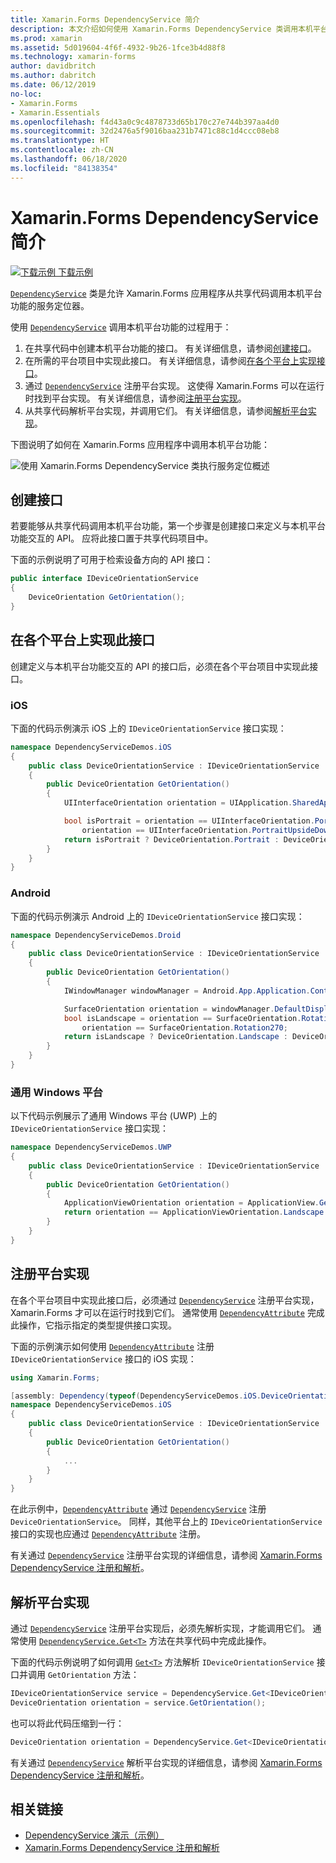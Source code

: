 ```yaml
---
title: Xamarin.Forms DependencyService 简介
description: 本文介绍如何使用 Xamarin.Forms DependencyService 类调用本机平台功能。
ms.prod: xamarin
ms.assetid: 5d019604-4f6f-4932-9b26-1fce3b4d88f8
ms.technology: xamarin-forms
author: davidbritch
ms.author: dabritch
ms.date: 06/12/2019
no-loc:
- Xamarin.Forms
- Xamarin.Essentials
ms.openlocfilehash: f4d43a0c9c4878733d65b170c27e744b397aa4d0
ms.sourcegitcommit: 32d2476a5f9016baa231b7471c88c1d4ccc08eb8
ms.translationtype: HT
ms.contentlocale: zh-CN
ms.lasthandoff: 06/18/2020
ms.locfileid: "84138354"
---
```

# <a name="xamarinforms-dependencyservice-introduction"></a>Xamarin.Forms DependencyService 简介

[![下载示例](~/media/shared/download.png) 下载示例](https://docs.microsoft.com/samples/xamarin/xamarin-forms-samples/dependencyservice/)

[`DependencyService`](xref:Xamarin.Forms.DependencyService) 类是允许 Xamarin.Forms 应用程序从共享代码调用本机平台功能的服务定位器。

使用 [`DependencyService`](xref:Xamarin.Forms.DependencyService) 调用本机平台功能的过程用于：

1. 在共享代码中创建本机平台功能的接口。 有关详细信息，请参阅[创建接口](#create-an-interface)。
1. 在所需的平台项目中实现此接口。 有关详细信息，请参阅[在各个平台上实现接口](#implement-the-interface-on-each-platform)。
1. 通过 [`DependencyService`](xref:Xamarin.Forms.DependencyService) 注册平台实现。 这使得 Xamarin.Forms 可以在运行时找到平台实现。 有关详细信息，请参阅[注册平台实现](#register-the-platform-implementations)。
1. 从共享代码解析平台实现，并调用它们。 有关详细信息，请参阅[解析平台实现](#resolve-the-platform-implementations)。

下图说明了如何在 Xamarin.Forms 应用程序中调用本机平台功能：

![使用 Xamarin.Forms DependencyService 类执行服务定位概述](introduction-images/dependency-service.png "DependencyService 服务定位")

## <a name="create-an-interface"></a>创建接口

若要能够从共享代码调用本机平台功能，第一个步骤是创建接口来定义与本机平台功能交互的 API。 应将此接口置于共享代码项目中。

下面的示例说明了可用于检索设备方向的 API 接口：

```csharp
public interface IDeviceOrientationService
{
    DeviceOrientation GetOrientation();
}
```

## <a name="implement-the-interface-on-each-platform"></a>在各个平台上实现此接口

创建定义与本机平台功能交互的 API 的接口后，必须在各个平台项目中实现此接口。

### <a name="ios"></a>iOS

下面的代码示例演示 iOS 上的 `IDeviceOrientationService` 接口实现：

```csharp
namespace DependencyServiceDemos.iOS
{
    public class DeviceOrientationService : IDeviceOrientationService
    {
        public DeviceOrientation GetOrientation()
        {
            UIInterfaceOrientation orientation = UIApplication.SharedApplication.StatusBarOrientation;

            bool isPortrait = orientation == UIInterfaceOrientation.Portrait ||
                orientation == UIInterfaceOrientation.PortraitUpsideDown;
            return isPortrait ? DeviceOrientation.Portrait : DeviceOrientation.Landscape;
        }
    }
}
```

### <a name="android"></a>Android

下面的代码示例演示 Android 上的 `IDeviceOrientationService` 接口实现：

```csharp
namespace DependencyServiceDemos.Droid
{
    public class DeviceOrientationService : IDeviceOrientationService
    {
        public DeviceOrientation GetOrientation()
        {
            IWindowManager windowManager = Android.App.Application.Context.GetSystemService(Context.WindowService).JavaCast<IWindowManager>();

            SurfaceOrientation orientation = windowManager.DefaultDisplay.Rotation;
            bool isLandscape = orientation == SurfaceOrientation.Rotation90 ||
                orientation == SurfaceOrientation.Rotation270;
            return isLandscape ? DeviceOrientation.Landscape : DeviceOrientation.Portrait;
        }
    }
}
```

### <a name="universal-windows-platform"></a>通用 Windows 平台

以下代码示例展示了通用 Windows 平台 (UWP) 上的 `IDeviceOrientationService` 接口实现：

```csharp
namespace DependencyServiceDemos.UWP
{
    public class DeviceOrientationService : IDeviceOrientationService
    {
        public DeviceOrientation GetOrientation()
        {
            ApplicationViewOrientation orientation = ApplicationView.GetForCurrentView().Orientation;
            return orientation == ApplicationViewOrientation.Landscape ? DeviceOrientation.Landscape : DeviceOrientation.Portrait;
        }
    }
}
```

## <a name="register-the-platform-implementations"></a>注册平台实现

在各个平台项目中实现此接口后，必须通过 [`DependencyService`](xref:Xamarin.Forms.DependencyService) 注册平台实现，Xamarin.Forms 才可以在运行时找到它们。 通常使用 [`DependencyAttribute`](xref:Xamarin.Forms.DependencyAttribute) 完成此操作，它指示指定的类型提供接口实现。

下面的示例演示如何使用 [`DependencyAttribute`](xref:Xamarin.Forms.DependencyAttribute) 注册 `IDeviceOrientationService` 接口的 iOS 实现：

```csharp
using Xamarin.Forms;

[assembly: Dependency(typeof(DependencyServiceDemos.iOS.DeviceOrientationService))]
namespace DependencyServiceDemos.iOS
{
    public class DeviceOrientationService : IDeviceOrientationService
    {
        public DeviceOrientation GetOrientation()
        {
            ...
        }
    }
}
```

在此示例中，[`DependencyAttribute`](xref:Xamarin.Forms.DependencyAttribute) 通过 [`DependencyService`](xref:Xamarin.Forms.DependencyService) 注册 `DeviceOrientationService`。 同样，其他平台上的 `IDeviceOrientationService` 接口的实现也应通过 [`DependencyAttribute`](xref:Xamarin.Forms.DependencyAttribute) 注册。

有关通过 [`DependencyService`](xref:Xamarin.Forms.DependencyService) 注册平台实现的详细信息，请参阅 [Xamarin.Forms DependencyService 注册和解析](registration-and-resolution.md)。

## <a name="resolve-the-platform-implementations"></a>解析平台实现

通过 [`DependencyService`](xref:Xamarin.Forms.DependencyService) 注册平台实现后，必须先解析实现，才能调用它们。 通常使用 [`DependencyService.Get<T>`](xref:Xamarin.Forms.DependencyService.Get*) 方法在共享代码中完成此操作。

下面的代码示例说明了如何调用 [`Get<T>`](xref:Xamarin.Forms.DependencyService.Get*) 方法解析 `IDeviceOrientationService` 接口并调用 `GetOrientation` 方法：

```csharp
IDeviceOrientationService service = DependencyService.Get<IDeviceOrientationService>();
DeviceOrientation orientation = service.GetOrientation();
```

也可以将此代码压缩到一行：

```csharp
DeviceOrientation orientation = DependencyService.Get<IDeviceOrientationService>().GetOrientation();
```

有关通过 [`DependencyService`](xref:Xamarin.Forms.DependencyService) 解析平台实现的详细信息，请参阅 [Xamarin.Forms DependencyService 注册和解析](registration-and-resolution.md)。

## <a name="related-links"></a>相关链接

- [DependencyService 演示（示例）](https://docs.microsoft.com/samples/xamarin/xamarin-forms-samples/dependencyservice/)
- [Xamarin.Forms DependencyService 注册和解析](registration-and-resolution.md)
